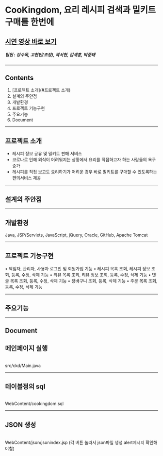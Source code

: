 # CooKingdom, 요리 레시피 검색과 밀키트 구매를 한번에
## [시연 영상 바로 보기](https://youtu.be/ZX5bDemHHXQ) 
##### 팀원 : 강수목, 고현민(조장), 곽서현, 김세훈, 박준태
---
## Contents
1. [프로젝트 소개](#프로젝트 소개)
2. 설계의 주안점
3. 개발환경
4. 프로젝트 기능구현
5. 주요기능
6. Document
---
## 프로젝트 소개
- 레시피 정보 공유 및 밀키트 판매 서비스
- 코로나로 인해 외식이 어려워지는 상황에서 요리를 직접하고자 하는 사람들의 욕구 증가
- 레시피를 직접 보고도 요리하기가 어려운 경우 바로 밀키트를 구매할 수 있도록하는 편의서비스 제공

---
## 설계의 주안점


---
## 개발환경
Java, JSP/Servlets, JavaScript, jQuery, Oracle, GitHub, Apache Tomcat

---
## 프로젝트 기능구현
•	책임자, 관리자, 사용자 로그인 및 회원가입 기능
•	레시피 목록 조회, 레시피 정보 조회, 등록, 수정, 삭제 기능
•	리뷰 목록 조회, 리뷰 정보 조회, 등록, 수정, 삭제 기능
•	댓글 목록 조회, 등록, 수정, 삭제 기능
•	장바구니 조회, 등록, 삭제 기능
•	주문 목록 조회, 등록, 수정, 삭제 기능

---
## 주요기능

---
## Document

<h2>메인페이지 실행</h2><br>
  src/ckd/Main.java <br>
  <hr>
  <h2>테이블정의 sql</h2><br>
  WebContent/cookingdom.sql<br>
  <hr>
<h2>JSON 생성</h2><br>
  WebContent/json/jsonindex.jsp  (각 버튼 눌러서 json파일 생성 alert메시지 확인해야함)
